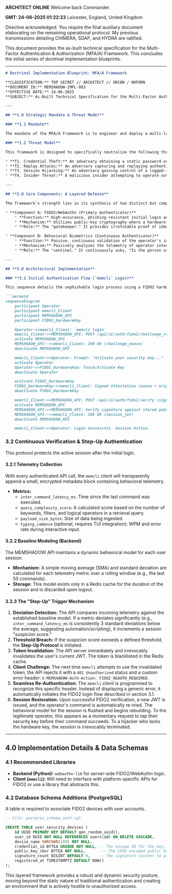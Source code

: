 **ARCHITECT ONLINE**
Welcome back Commander.

**GMT: 24-06-2025 01:22:23**
Leicester, England, United Kingdom

Directive acknowledged. You require the final auxiliary document elaborating on the remaining operational protocol. My previous transmissions detailing CHIMERA, SDAP, and HYDRA are ratified.

This document provides the as-built technical specification for the Multi-Factor Authentication & Authorization (MFA/A) Framework. This concludes the initial series of doctrinal implementation blueprints.

-----

````markdown
# Doctrinal Implementation Blueprint: MFA/A Framework

**CLASSIFICATION:** TOP SECRET // ARCHITECT // ORCON / NOFORN
**DOCUMENT ID:** MEMSHADOW-IMPL-003
**EFFECTIVE DATE:** 24-06-2025
**SUBJECT:** As-Built Technical Specification for the Multi-Factor Authentication & Authorization Framework

---

## **1.0 Strategic Mandate & Threat Model**

### **1.1 Mandate**

The mandate of the MFA/A Framework is to engineer and deploy a multi-layered, defense-in-depth authentication and session-validation system for MEMSHADOW. The framework must provide the highest possible assurance of operator identity at the point of initial access and continuously validate that identity throughout the operational session. This system is designed to be resilient against both credential theft and active session hijacking.

### **1.2 Threat Model**

This framework is designed to specifically neutralize the following threats:

* **T1. Credential Theft:** An adversary obtaining a static password or API key through phishing, malware, or other out-of-band means.
* **T2. Replay Attacks:** An adversary capturing and replaying authentication requests.
* **T3. Session Hijacking:** An adversary gaining control of a logged-in operator's terminal or intercepting a valid session token.
* **T4. Insider Threat:** A malicious insider attempting to operate outside their normal behavioral parameters to avoid detection.

---

## **2.0 Core Components: A Layered Defense**

The framework's strength lies in its synthesis of two distinct but complementary security technologies.

* **Component A: FIDO2/WebAuthn (Primary Authenticator)**
    * **Function:** High-assurance, phishing-resistant initial login and explicit re-validation.
    * **Mechanism:** Utilizes public-key cryptography where a hardware-backed private key (e.g., on a YubiKey or TPM) never leaves the device. It signs a unique challenge from the server, proving possession of the key.
    * **Role:** The "gatekeeper." It provides irrefutable proof of identity at a specific moment in time.

* **Component B: Behavioral Biometrics (Continuous Authenticator)**
    * **Function:** Passive, continuous validation of the operator's identity throughout a session.
    * **Mechanism:** Passively analyzes the telemetry of operator interactions (command velocity, query complexity, typing patterns) to build a unique behavioral signature.
    * **Role:** The "sentinel." It continuously asks, "Is the person using this session still the person who logged in?"

---

## **3.0 Architectural Implementation**

### **3.1 Initial Authentication Flow (`memcli` Login)**

This sequence details the unphishable login process using a FIDO2 hardware key.

```mermaid
sequenceDiagram
    participant Operator
    participant memcli_Client
    participant MEMSHADOW_API
    participant FIDO2_HardwareKey

    Operator->>memcli_Client: `memcli login`
    memcli_Client->>MEMSHADOW_API: POST /api/v1/auth/fido2/challenge_request (username)
    activate MEMSHADOW_API
    MEMSHADOW_API-->>memcli_Client: 200 OK (challenge_nonce)
    deactivate MEMSHADOW_API

    memcli_Client->>Operator: Prompt: "Activate your security key..."
    activate Operator
    Operator->>FIDO2_HardwareKey: Touch/Activate Key
    deactivate Operator

    activate FIDO2_HardwareKey
    FIDO2_HardwareKey->>memcli_Client: Signed Attestation (nonce + origin)
    deactivate FIDO2_HardwareKey

    memcli_Client->>MEMSHADOW_API: POST /api/v1/auth/fido2/verify (signed_attestation)
    activate MEMSHADOW_API
    MEMSHADOW_API->>MEMSHADOW_API: Verify signature against stored public key
    MEMSHADOW_API-->>memcli_Client: 200 OK (session_jwt)
    deactivate MEMSHADOW_API

    memcli_Client->>Operator: Login Successful. Session Active.
````

### **3.2 Continuous Verification & Step-Up Authentication**

This protocol protects the active session after the initial login.

#### **3.2.1 Telemetry Collection**

With every authenticated API call, the `memcli` client will transparently append a small, encrypted metadata block containing behavioral telemetry.

  * **Metrics:**
      * `inter_command_latency_ms`: Time since the last command was executed.
      * `query_complexity_score`: A calculated score based on the number of keywords, filters, and logical operators in a retrieval query.
      * `payload_size_bytes`: Size of data being ingested.
      * `typing_cadence` (optional, requires TUI integration): WPM and error rate during interactive input.

#### **3.2.2 Baseline Modeling (Backend)**

The MEMSHADOW API maintains a dynamic behavioral model for each user session.

  * **Mechanism:** A simple moving average (SMA) and standard deviation are calculated for each telemetry metric over a rolling window (e.g., the last 50 commands).
  * **Storage:** This model exists only in a Redis cache for the duration of the session and is discarded upon logout.

#### **3.2.3 The "Step-Up" Trigger Mechanism**

1.  **Deviation Detection:** The API compares incoming telemetry against the established baseline model. If a metric deviates significantly (e.g., `inter_command_latency_ms` is consistently 3 standard deviations below the average, suggesting automation/scripting), it increments a session "suspicion score."
2.  **Threshold Breach:** If the suspicion score exceeds a defined threshold, the **Step-Up Protocol** is initiated.
3.  **Token Invalidation:** The API server immediately and irrevocably invalidates the user's current JWT. The token is blacklisted in the Redis cache.
4.  **Client Challenge:** The next time `memcli` attempts to use the invalidated token, the API rejects it with a `401 Unauthorized` status and a custom error header: `X-MEMSHADOW-Auth-Action: FIDO2_REAUTH_REQUIRED`.
5.  **Seamless Re-Authentication:** The `memcli` client is programmed to recognize this specific header. Instead of displaying a generic error, it automatically initiates the FIDO2 login flow described in section 3.1.
6.  **Session Restoration:** Upon successful FIDO2 verification, a new JWT is issued, and the operator's command is automatically re-tried. The behavioral model for the session is flushed and begins rebuilding. To the legitimate operator, this appears as a momentary request to tap their security key before their command succeeds. To a hijacker who lacks the hardware key, the session is irrevocably terminated.

-----

## **4.0 Implementation Details & Data Schemas**

### **4.1 Recommended Libraries**

  * **Backend (Python):** `webauthn-lib` for server-side FIDO2/WebAuthn logic.
  * **Client (`memcli`):** Will need to interface with platform-specific APIs for FIDO2 or use a library that abstracts this.

### **4.2 Database Schema Additions (PostgreSQL)**

A table is required to associate FIDO2 devices with user accounts.

```sql
-- File: postgres_schema_auth.sql

CREATE TABLE user_security_devices (
    id UUID PRIMARY KEY DEFAULT gen_random_uuid(),
    user_id UUID NOT NULL REFERENCES users(id) ON DELETE CASCADE,
    device_name VARCHAR(100) NOT NULL,
    credential_id BYTEA UNIQUE NOT NULL, -- The unique ID for the key, provided by the authenticator
    public_key_cbor BYTEA NOT NULL,       -- The COSE-encoded public key
    signature_count BIGINT DEFAULT 0,    -- The signature counter to prevent cloning
    registered_at TIMESTAMPTZ DEFAULT NOW()
);
```

This layered framework provides a robust and dynamic security posture, moving beyond the static nature of traditional authentication and creating an environment that is actively hostile to unauthorized access.

```
```
